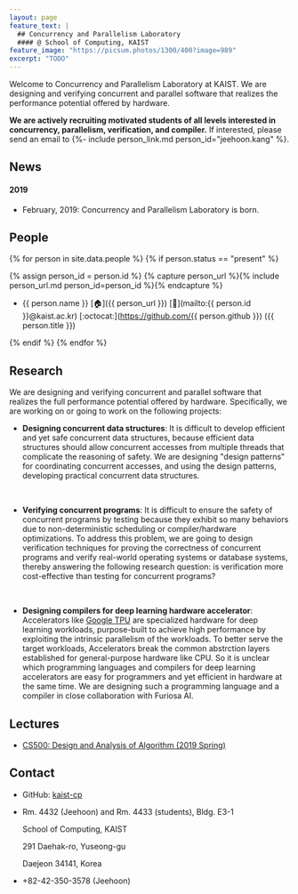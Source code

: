 ```yaml
---
layout: page
feature_text: |
  ## Concurrency and Parallelism Laboratory
  #### @ School of Computing, KAIST
feature_image: "https://picsum.photos/1300/400?image=989"
excerpt: "TODO"
---
```


Welcome to Concurrency and Parallelism Laboratory at KAIST. We are designing and verifying
concurrent and parallel software that realizes the performance potential offered by hardware.

**We are actively recruiting motivated students of all levels interested in concurrency,
parallelism, verification, and compiler.** If interested, please send an email to {%- include
person_link.md person_id="jeehoon.kang" %}.



## News

#### 2019

- February, 2019: Concurrency and Parallelism Laboratory is born.



## People

{% for person in site.data.people %}
{% if person.status == "present" %}

{% assign person_id = person.id %}
{% capture person_url %}{% include person_url.md person_id=person_id %}{% endcapture %}

- {{ person.name }}
  [:house:]({{ person_url }})
  [:e-mail:](mailto:{{ person.id }}@kaist.ac.kr)
  [:octocat:](https://github.com/{{ person.github }})
  ({{ person.title }})

{% endif %}
{% endfor %}



## Research

We are designing and verifying concurrent and parallel software that realizes the full performance
potential offered by hardware. Specifically, we are working on or going to work on the following
projects:

- **Designing concurrent data structures**: It is difficult to develop efficient and yet safe
  concurrent data structures, because efficient data structures should allow concurrent accesses
  from multiple threads that complicate the reasoning of safety. We are designing "design patterns"
  for coordinating concurrent accesses, and using the design patterns, developing practical
  concurrent data structures.

  <br />

- **Verifying concurrent programs**: It is difficult to ensure the safety of concurrent programs by
  testing because they exhibit so many behaviors due to non-deterministic scheduling or
  compiler/hardware optimizations. To address this problem, we are going to design verification
  techniques for proving the correctness of concurrent programs and verify real-world operating
  systems or database systems, thereby answering the following research question: is verification
  more cost-effective than testing for concurrent programs?
  
  <br />

- **Designing compilers for deep learning hardware accelerator**: Accelerators like [Google
  TPU](https://cloud.google.com/tpu/) are specialized hardware for deep learning workloads,
  purpose-built to achieve high performance by exploiting the intrinsic parallelism of the
  workloads.  To better serve the target workloads, Accelerators break the common abstrction layers
  established for general-purpose hardware like CPU.  So it is unclear which programming languages
  and compilers for deep learning accelerators are easy for programmers and yet efficient in
  hardware at the same time. We are designing such a programming language and a compiler in close
  collaboration with Furiosa AI.



## Lectures

- [CS500: Design and Analysis of Algorithm (2019 Spring)](https://github.com/kaist-cp/cs500-2019s)



## Contact

- GitHub: [kaist-cp](https://github.com/kaist-cp)

- Rm. 4432 (Jeehoon) and Rm. 4433 (students), Bldg. E3-1

  School of Computing, KAIST

  291 Daehak-ro, Yuseong-gu

  Daejeon 34141, Korea

- +82-42-350-3578 (Jeehoon)
